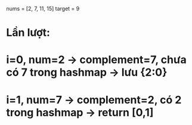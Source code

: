 nums = [2, 7, 11, 15]
target = 9

# Lần lượt:
# i=0, num=2 -> complement=7, chưa có 7 trong hashmap -> lưu {2:0}
# i=1, num=7 -> complement=2, có 2 trong hashmap -> return [0,1]